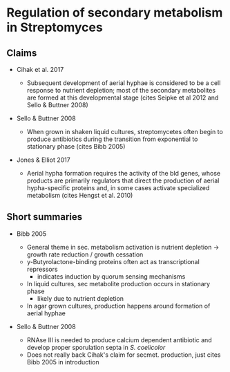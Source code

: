 # Regulation of secondary metabolism in Streptomyces

## Claims

* Cihak et al. 2017
    - Subsequent development of aerial hyphae is considered to be a cell response to nutrient depletion; most of the secondary metabolites are formed at this developmental stage (cites Seipke et al 2012 and Sello & Buttner 2008)
* Sello & Buttner 2008
    - When grown in shaken liquid cultures, streptomycetes often begin to produce antibiotics during the transition from exponential to stationary phase (cites Bibb 2005)

* Jones & Elliot 2017
    - Aerial hypha formation requires the activity of the bld genes, whose products are primarily regulators that direct the production of aerial hypha-specific proteins and, in some cases activate specialized metabolism (cites Hengst et al. 2010)

## Short summaries

* Bibb 2005
    - General theme in sec. metabolism activation is nutrient depletion -> growth rate reduction / growth cessation
    - y-Butyrolactone-binding proteins often act as transcriptional repressors 
        + indicates induction by quorum sensing mechanisms
    - In liquid cultures, sec metabolite production occurs in stationary phase
        + likely due to nutrient depletion
    - In agar grown cultures, production happens around formation of aerial hyphae

* Sello & Buttner 2008
    - RNAse III is needed to produce calcium dependent antibiotic and develop proper sporulation septa in *S. coelicolor*
    - Does not really back Cihak's claim for secmet. production, just cites Bibb 2005 in introduction
